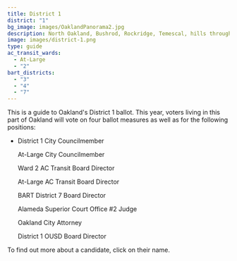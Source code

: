 ```yaml
---
title: District 1
district: "1"
bg_image: images/OaklandPanorama2.jpg
description: North Oakland, Bushrod, Rockridge, Temescal, hills through Montclair
image: images/district-1.png
type: guide
ac_transit_wards:
  - At-Large
  - "2"
bart_districts:
  - "3"
  - "4"
  - "7"
---
```

This is a guide to Oakland's District 1 ballot. This year, voters living in this part of Oakland will vote on four ballot measures as well as for the following positions:

* District 1 City Councilmember

  At-Large City Councilmember

  Ward 2 AC Transit Board Director

  At-Large AC Transit Board Director 

  BART District 7 Board Director

  Alameda Superior Court Office #2 Judge 

  Oakland City Attorney

  District 1 OUSD Board Director

To find out more about a candidate, click on their name.